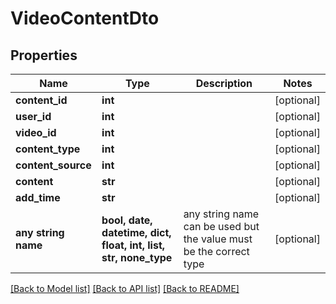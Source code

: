 # VideoContentDto


## Properties
Name | Type | Description | Notes
------------ | ------------- | ------------- | -------------
**content_id** | **int** |  | [optional] 
**user_id** | **int** |  | [optional] 
**video_id** | **int** |  | [optional] 
**content_type** | **int** |  | [optional] 
**content_source** | **int** |  | [optional] 
**content** | **str** |  | [optional] 
**add_time** | **str** |  | [optional] 
**any string name** | **bool, date, datetime, dict, float, int, list, str, none_type** | any string name can be used but the value must be the correct type | [optional]

[[Back to Model list]](../README.md#documentation-for-models) [[Back to API list]](../README.md#documentation-for-api-endpoints) [[Back to README]](../README.md)


